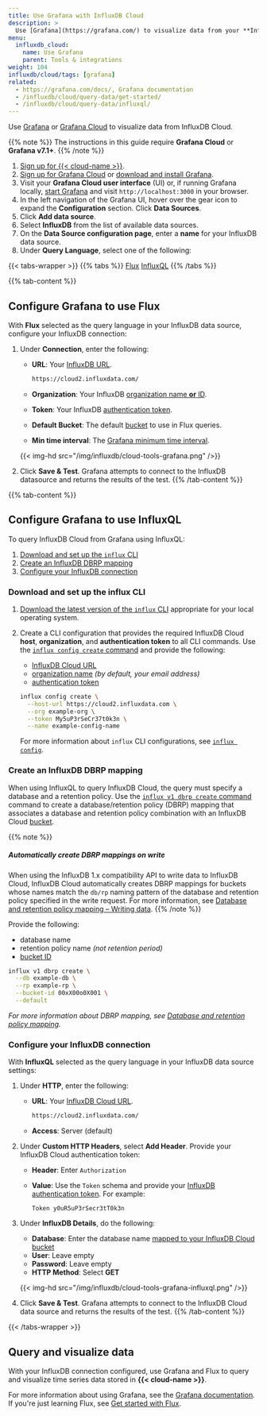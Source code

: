 ```yaml
---
title: Use Grafana with InfluxDB Cloud
description: >
  Use [Grafana](https://grafana.com/) to visualize data from your **InfluxDB Cloud** instance.
menu:
  influxdb_cloud:
    name: Use Grafana
    parent: Tools & integrations
weight: 104
influxdb/cloud/tags: [grafana]
related:
  - https://grafana.com/docs/, Grafana documentation
  - /influxdb/cloud/query-data/get-started/
  - /influxdb/cloud/query-data/influxql/
---
```


Use [Grafana](https://grafana.com/) or [Grafana Cloud](https://grafana.com/products/cloud/)
to visualize data from InfluxDB Cloud.

{{% note %}}
The instructions in this guide require **Grafana Cloud** or **Grafana v7.1+**.
{{% /note %}}

1. [Sign up for {{< cloud-name >}}](/influxdb/cloud/get-started/).
2. [Sign up for Grafana Cloud](https://grafana.com/products/cloud/) or
   [download and install Grafana](https://grafana.com/grafana/download).
3. Visit your **Grafana Cloud user interface** (UI) or, if running Grafana locally,
   [start Grafana](https://grafana.com/docs/grafana/latest/installation/) and visit
   `http://localhost:3000` in your browser.
4. In the left navigation of the Grafana UI, hover over the gear
   icon to expand the **Configuration** section. Click **Data Sources**.
5. Click **Add data source**.
6. Select **InfluxDB** from the list of available data sources.
7. On the **Data Source configuration page**, enter a **name** for your InfluxDB data source.
8. Under **Query Language**, select one of the following:

{{< tabs-wrapper >}}
{{% tabs %}}
[Flux](#)
[InfluxQL](#)
{{% /tabs %}}
<!---------------------------- BEGIN FLUX CONTENT ---------------------------->
{{% tab-content %}}

## Configure Grafana to use Flux

With **Flux** selected as the query language in your InfluxDB data source,
configure your InfluxDB connection:

1. Under **Connection**, enter the following:

    - **URL**: Your [InfluxDB URL](/influxdb/cloud/reference/urls/).

        ```sh
        https://cloud2.influxdata.com/
        ```

    - **Organization**: Your InfluxDB [organization name **or** ID](/influxdb/cloud/organizations/view-orgs/).
    - **Token**: Your InfluxDB [authentication token](/influxdb/cloud/security/tokens/).
    - **Default Bucket**: The default [bucket](/influxdb/cloud/organizations/buckets/) to use in Flux queries.
    - **Min time interval**: The [Grafana minimum time interval](https://grafana.com/docs/grafana/latest/features/datasources/influxdb/#min-time-interval).

    {{< img-hd src="/img/influxdb/cloud-tools-grafana.png" />}}

2. Click **Save & Test**. Grafana attempts to connect to the InfluxDB datasource
   and returns the results of the test.
{{% /tab-content %}}
<!----------------------------- END FLUX CONTENT ----------------------------->
<!-------------------------- BEGIN INFLUXQL CONTENT -------------------------->
{{% tab-content %}}

## Configure Grafana to use InfluxQL
To query InfluxDB Cloud from Grafana using InfluxQL:

1. [Download and set up the `influx` CLI](#download-and-set-up-the-influx-cli)
2. [Create an InfluxDB DBRP mapping](#create-an-influxdb-dbrp-mapping)
3. [Configure your InfluxDB connection](#configure-your-influxdb-connection)

### Download and set up the influx CLI
1. [Download the latest version of the `influx` CLI](/influxdb/cloud/get-started/#optional-download-install-and-use-the-influx-cli)
   appropriate for your local operating system.
2. Create a CLI configuration that provides the required InfluxDB Cloud **host**,
   **organization**, and **authentication token** to all CLI commands.
   Use the [`influx config create` command](/influxdb/cloud/reference/cli/influx/config/create/)
   and provide the following:

   - [InfluxDB Cloud URL](/influxdb/cloud/reference/regions/)
   - [organization name](/influxdb/cloud/organizations/) _(by default, your email address)_
   - [authentication token](/influxdb/cloud/security/tokens/)

    ```sh
    influx config create \
      --host-url https://cloud2.influxdata.com \
      --org example-org \
      --token My5uP3rSeCr37t0k3n \
      --name example-config-name
    ```

    For more information about `influx` CLI configurations,
    see [`influx config`](/influxdb/cloud/reference/cli/influx/config/).

### Create an InfluxDB DBRP mapping
When using InfluxQL to query InfluxDB Cloud, the query must specify a database and a retention policy.
Use the [`influx v1 dbrp create` command](/influxdb/cloud/reference/cli/influx/v1/dbrp/create/)
command to create a database/retention policy (DBRP) mapping that associates a database
and retention policy combination with an InfluxDB Cloud [bucket](/influxdb/cloud/reference/glossary/#bucket).

{{% note %}}
##### Automatically create DBRP mappings on write
When using the InfluxDB 1.x compatibility API to write data to InfluxDB Cloud,
InfluxDB Cloud automatically creates DBRP mappings for buckets whose names match the
`db/rp` naming pattern of the database and retention policy specified in the write request.
For more information, see [Database and retention policy mapping – Writing data](/influxdb/cloud/reference/api/influxdb-1x/dbrp/#when-writing-data).
{{% /note %}}

Provide the following:

- database name
- retention policy name _(not retention period)_
- [bucket ID](/influxdb/cloud/organizations/buckets/view-buckets/)

```sh
influx v1 dbrp create \
  --db example-db \
  --rp example-rp \
  --bucket-id 00xX00o0X001 \
  --default
```

_For more information about DBRP mapping, see [Database and retention policy mapping](/influxdb/cloud/reference/api/influxdb-1x/dbrp/)._

### Configure your InfluxDB connection
With **InfluxQL** selected as the query language in your InfluxDB data source settings:

1. Under **HTTP**, enter the following:

    - **URL**: Your [InfluxDB Cloud URL](/influxdb/cloud/reference/regions/).

        ```sh
        https://cloud2.influxdata.com/
        ```
    - **Access**: Server (default)

2. Under **Custom HTTP Headers**, select **Add Header**. Provide your InfluxDB Cloud authentication token:

    - **Header**: Enter `Authorization`
    - **Value**: Use the `Token` schema and provide your [InfluxDB authentication token](/influxdb/v2.0/security/tokens/).
      For example:

      ```
      Token y0uR5uP3rSecr3tT0k3n
      ```

2. Under **InfluxDB Details**, do the following:

    - **Database**: Enter the database name [mapped to your InfluxDB Cloud bucket](#create-an-influxdb-dbrp-mapping)
    - **User**: Leave empty
    - **Password**: Leave empty
    - **HTTP Method**: Select **GET**

    <!--  -->
    {{< img-hd src="/img/influxdb/cloud-tools-grafana-influxql.png" />}}

3. Click **Save & Test**. Grafana attempts to connect to the InfluxDB Cloud data source
   and returns the results of the test.
{{% /tab-content %}}
<!--------------------------- END INFLUXQL CONTENT --------------------------->
{{< /tabs-wrapper >}}

## Query and visualize data

With your InfluxDB connection configured, use Grafana and Flux to query and
visualize time series data stored in **{{< cloud-name >}}**.

For more information about using Grafana, see the [Grafana documentation](https://grafana.com/docs/).
If you're just learning Flux, see [Get started with Flux](/influxdb/cloud/query-data/get-started/).
